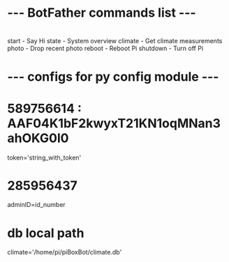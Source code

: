 # ####################################
# ---   BotFather commands list    ---
# ####################################

start - Say Hi
state - System overview
climate - Get climate measurements
photo - Drop recent photo
reboot - Reboot Pi
shutdown - Turn off Pi



# ####################################
# --- configs for py config module ---
# ####################################

# 589756614 : AAF04K1bF2kwyxT21KN1oqMNan3ahOKG0l0
token='string_with_token'
# 285956437
adminID=id_number
# db local path
climate='/home/pi/piBoxBot/climate.db'

